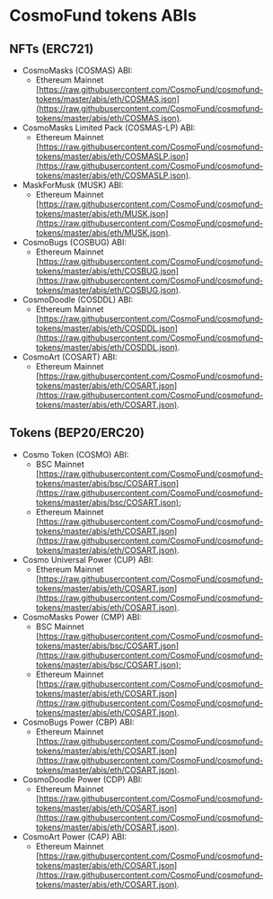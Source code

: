 # CosmoFund tokens ABIs


## NFTs (ERC721)
  - CosmoMasks (COSMAS) ABI:
    - Ethereum Mainnet [https://raw.githubusercontent.com/CosmoFund/cosmofund-tokens/master/abis/eth/COSMAS.json](https://raw.githubusercontent.com/CosmoFund/cosmofund-tokens/master/abis/eth/COSMAS.json).
  - CosmoMasks Limited Pack (COSMAS-LP) ABI:
    - Ethereum Mainnet [https://raw.githubusercontent.com/CosmoFund/cosmofund-tokens/master/abis/eth/COSMASLP.json](https://raw.githubusercontent.com/CosmoFund/cosmofund-tokens/master/abis/eth/COSMASLP.json).
  - MaskForMusk (MUSK) ABI:
    - Ethereum Mainnet [https://raw.githubusercontent.com/CosmoFund/cosmofund-tokens/master/abis/eth/MUSK.json](https://raw.githubusercontent.com/CosmoFund/cosmofund-tokens/master/abis/eth/MUSK.json).
  - CosmoBugs (COSBUG) ABI:
    - Ethereum Mainnet [https://raw.githubusercontent.com/CosmoFund/cosmofund-tokens/master/abis/eth/COSBUG.json](https://raw.githubusercontent.com/CosmoFund/cosmofund-tokens/master/abis/eth/COSBUG.json).
  - CosmoDoodle (COSDDL) ABI:
    - Ethereum Mainnet [https://raw.githubusercontent.com/CosmoFund/cosmofund-tokens/master/abis/eth/COSDDL.json](https://raw.githubusercontent.com/CosmoFund/cosmofund-tokens/master/abis/eth/COSDDL.json).
  - CosmoArt (COSART) ABI:
    - Ethereum Mainnet [https://raw.githubusercontent.com/CosmoFund/cosmofund-tokens/master/abis/eth/COSART.json](https://raw.githubusercontent.com/CosmoFund/cosmofund-tokens/master/abis/eth/COSART.json).


## Tokens (BEP20/ERC20)
  - Cosmo Token (COSMO) ABI:
    - BSC Mainnet [https://raw.githubusercontent.com/CosmoFund/cosmofund-tokens/master/abis/bsc/COSART.json](https://raw.githubusercontent.com/CosmoFund/cosmofund-tokens/master/abis/bsc/COSART.json);
    - Ethereum Mainnet [https://raw.githubusercontent.com/CosmoFund/cosmofund-tokens/master/abis/eth/COSART.json](https://raw.githubusercontent.com/CosmoFund/cosmofund-tokens/master/abis/eth/COSART.json).
  - Cosmo Universal Power (CUP) ABI:
    - Ethereum Mainnet [https://raw.githubusercontent.com/CosmoFund/cosmofund-tokens/master/abis/eth/COSART.json](https://raw.githubusercontent.com/CosmoFund/cosmofund-tokens/master/abis/eth/COSART.json).
  - CosmoMasks Power (CMP) ABI:
    - BSC Mainnet [https://raw.githubusercontent.com/CosmoFund/cosmofund-tokens/master/abis/bsc/COSART.json](https://raw.githubusercontent.com/CosmoFund/cosmofund-tokens/master/abis/bsc/COSART.json);
    - Ethereum Mainnet [https://raw.githubusercontent.com/CosmoFund/cosmofund-tokens/master/abis/eth/COSART.json](https://raw.githubusercontent.com/CosmoFund/cosmofund-tokens/master/abis/eth/COSART.json).
  - CosmoBugs Power (CBP) ABI:
    - Ethereum Mainnet [https://raw.githubusercontent.com/CosmoFund/cosmofund-tokens/master/abis/eth/COSART.json](https://raw.githubusercontent.com/CosmoFund/cosmofund-tokens/master/abis/eth/COSART.json).
  - CosmoDoodle Power (CDP) ABI:
    - Ethereum Mainnet [https://raw.githubusercontent.com/CosmoFund/cosmofund-tokens/master/abis/eth/COSART.json](https://raw.githubusercontent.com/CosmoFund/cosmofund-tokens/master/abis/eth/COSART.json).
  - CosmoArt Power (CAP) ABI:
    - Ethereum Mainnet [https://raw.githubusercontent.com/CosmoFund/cosmofund-tokens/master/abis/eth/COSART.json](https://raw.githubusercontent.com/CosmoFund/cosmofund-tokens/master/abis/eth/COSART.json).
